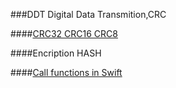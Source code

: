 ﻿###DDT
Digital Data Transmition,CRC


####[CRC32 CRC16 CRC8](https://github.com/DingSoung/data-graph/blob/master/TransmissionEncryption/crc)

####Encription HASH

####[Call functions in Swift](https://github.com/DingSoung/data-graph/blob/master/TransmissionEncryption/swiftCallC)

